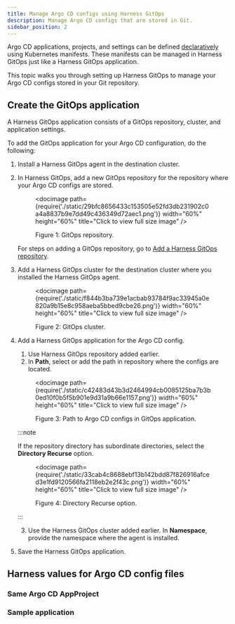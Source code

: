 ```yaml
---
title: Manage Argo CD configs using Harness GitOps
description: Manage Argo CD configs that are stored in Git.
sidebar_position: 2
---
```


Argo CD applications, projects, and settings can be defined [declaratively](https://argo-cd.readthedocs.io/en/stable/operator-manual/declarative-setup/) using Kubernetes manifests. These manifests can be managed in Harness GitOps just like a Harness GitOps application.

This topic walks you through setting up Harness GitOps to manage your Argo CD configs stored in your Git repository.

## Create the GitOps application

A Harness GitOps application consists of a GitOps repository, cluster, and application settings.

To add the GitOps application for your Argo CD configuration, do the following:

1. Install a Harness GitOps agent in the destination cluster.
2. In Harness GitOps, add a new GitOps repository for the repository where your Argo CD configs are stored.
   
   <figure>
   
   <docimage path={require('./static/29bfc8656433c153505e52fd3db231902c0a4a8837b9e7dd49c436349d72aec1.png')} width="60%" height="60%" title="Click to view full size image" />  
   
   <figcaption>Figure 1: GitOps repository.</figcaption>
   </figure>

   For steps on adding a GitOps repository, go to [Add a Harness GitOps repository](/docs/continuous-delivery/gitops/use-gitops/add-a-harness-git-ops-repository).
3. Add a Harness GitOps cluster for the destination cluster where you installed the Harness GitOps agent.
   
   <figure>
   
   <docimage path={require('./static/f844b3ba739e1acbab93784f9ac33945a0e820a9b15e8c958aeba5bbed9cbe26.png')} width="60%" height="60%" title="Click to view full size image" />  
   
   <figcaption>Figure 2: GitOps cluster.</figcaption>
   </figure>

4. Add a Harness GitOps application for the Argo CD config.
   1. Use Harness GitOps repository added earlier.
   2. In **Path**, select or add the path in repository where the configs are located.
   
   <figure>
   
   <docimage path={require('./static/c42483d43b3d2464994cb0085125ba7b3b0ed10f0b5f5b901e9d31a9b66e1157.png')} width="60%" height="60%" title="Click to view full size image" />  
   
   <figcaption>Figure 3: Path to Argo CD configs in GitOps application.</figcaption>
   </figure>

   :::note
   
   If the repository directory has subordinate directories, select the **Directory Recurse** option.

   <figure>
   
   <docimage path={require('./static/33cab4c8688ebf13b142bdd87f826916afced3e1fd9120566fa2118eb2e2f43c.png')} width="60%" height="60%" title="Click to view full size image" />  
   
   <figcaption>Figure 4: Directory Recurse option.</figcaption>
   </figure>

   :::

   3. Use the Harness GitOps cluster added earlier. In **Namespace**, provide the namespace where the agent is installed.
5. Save the Harness GitOps application.


## Harness values for Argo CD config files


### Same Argo CD AppProject


### Sample application






